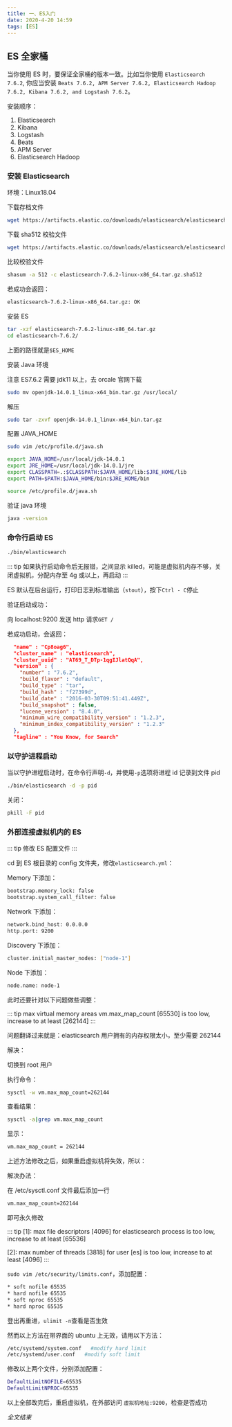 ```yaml
---
title: 一、ES入门
date: 2020-4-20 14:59
tags: [ES]
---
```


<CreateTime/>
<TagLinks />

## ES 全家桶

当你使用 ES 时，要保证全家桶的版本一致。比如当你使用 `Elasticsearch 7.6.2`, 你应当安装 `Beats 7.6.2, APM Server 7.6.2, Elasticsearch Hadoop 7.6.2, Kibana 7.6.2, and Logstash 7.6.2`。

安装顺序：

1. Elasticsearch
2. Kibana
3. Logstash
4. Beats
5. APM Server
6. Elasticsearch Hadoop

### 安装 Elasticsearch

环境：Linux18.04

下载存档文件

```bash
wget https://artifacts.elastic.co/downloads/elasticsearch/elasticsearch-7.6.2-linux-x86_64.tar.gz
```

下载 sha512 校验文件

```bash
wget https://artifacts.elastic.co/downloads/elasticsearch/elasticsearch-7.6.2-linux-x86_64.tar.gz.sha512
```

比较校验文件

```bash
shasum -a 512 -c elasticsearch-7.6.2-linux-x86_64.tar.gz.sha512
```

若成功会返回：

```bash
elasticsearch-7.6.2-linux-x86_64.tar.gz: OK
```

安装 ES

```bash
tar -xzf elasticsearch-7.6.2-linux-x86_64.tar.gz
cd elasticsearch-7.6.2/
```

上面的路径就是`$ES_HOME`

安装 Java 环境

注意 ES7.6.2 需要 jdk11 以上，去 orcale 官网下载

```bash
sudo mv openjdk-14.0.1_linux-x64_bin.tar.gz /usr/local/
```

解压

```bash
sudo tar -zxvf openjdk-14.0.1_linux-x64_bin.tar.gz
```

配置 JAVA_HOME

```bash
sudo vim /etc/profile.d/java.sh

export JAVA_HOME=/usr/local/jdk-14.0.1
export JRE_HOME=/usr/local/jdk-14.0.1/jre
export CLASSPATH=.:$CLASSPATH:$JAVA_HOME/lib:$JRE_HOME/lib
export PATH=$PATH:$JAVA_HOME/bin:$JRE_HOME/bin

source /etc/profile.d/java.sh
```

验证 java 环境

```bash
java -version
```

### 命令行启动 ES

```bash
./bin/elasticsearch
```

::: tip
如果执行启动命令后无报错，之间显示 killed，可能是虚拟机内存不够，关闭虚拟机，分配内存至 4g 或以上，再启动
:::

ES 默认在后台运行，打印日志到标准输出（`stout`），按下`Ctrl - C`停止

验证启动成功：

向 localhost:9200 发送 http 请求`GET /`

若成功启动，会返回：

```json
  "name" : "Cp8oag6",
  "cluster_name" : "elasticsearch",
  "cluster_uuid" : "AT69_T_DTp-1qgIJlatQqA",
  "version" : {
    "number" : "7.6.2",
    "build_flavor" : "default",
    "build_type" : "tar",
    "build_hash" : "f27399d",
    "build_date" : "2016-03-30T09:51:41.449Z",
    "build_snapshot" : false,
    "lucene_version" : "8.4.0",
    "minimum_wire_compatibility_version" : "1.2.3",
    "minimum_index_compatibility_version" : "1.2.3"
  },
  "tagline" : "You Know, for Search"
```

### 以守护进程启动

当以守护进程启动时，在命令行声明`-d`，并使用`-p`选项将进程 id 记录到文件 pid

```bash
./bin/elasticsearch -d -p pid
```

关闭：

```bash
pkill -F pid
```

### 外部连接虚拟机内的 ES

::: tip
修改 ES 配置文件
:::

cd 到 ES 根目录的 config 文件夹，修改`elasticsearch.yml`：

Memory 下添加：

```bash
bootstrap.memory_lock: false
bootstrap.system_call_filter: false
```

Network 下添加：

```bash
network.bind_host: 0.0.0.0
http.port: 9200
```

Discovery 下添加：

```bash
cluster.initial_master_nodes: ["node-1"]
```

Node 下添加：

```bash
node.name: node-1
```

此时还要针对以下问题做些调整：

::: tip
max virtual memory areas vm.max_map_count [65530] is too low, increase to at least [262144]
:::

问题翻译过来就是：elasticsearch 用户拥有的内存权限太小，至少需要 262144

解决：

切换到 root 用户

执行命令：

```bash
sysctl -w vm.max_map_count=262144
```

查看结果：

```bash
sysctl -a|grep vm.max_map_count
```

显示：

```bash
vm.max_map_count = 262144
```

上述方法修改之后，如果重启虚拟机将失效，所以：

解决办法：

在 /etc/sysctl.conf 文件最后添加一行

```bash
vm.max_map_count=262144
```

即可永久修改

::: tip
[1]: max file descriptors [4096] for elasticsearch process is too low, increase to at least [65536]

[2]: max number of threads [3818] for user [es] is too low, increase to at least [4096]
:::

`sudo vim /etc/security/limits.conf`，添加配置：

```bash
* soft nofile 65535
* hard nofile 65535
* soft nproc 65535
* hard nproc 65535
```

登出再重进，`ulimit -n`查看是否生效

然而以上方法在带界面的 ubuntu 上无效，请用以下方法：

```bash
/etc/systemd/system.conf   #modify hard limit
/etc/systemd/user.conf   #modify soft limit
```

修改以上两个文件，分别添加配置：

```bash
DefaultLimitNOFILE=65535
DefaultLimitNPROC=65535
```

以上全部改完后，重启虚拟机，在外部访问 `虚拟机地址:9200`，检查是否成功

_全文结束_

